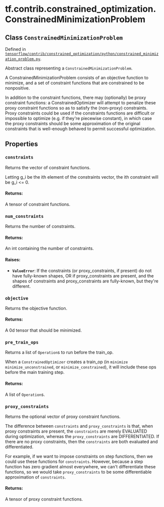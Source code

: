 <div itemscope itemtype="http://developers.google.com/ReferenceObject">
<meta itemprop="name" content="tf.contrib.constrained_optimization.ConstrainedMinimizationProblem" />
<meta itemprop="path" content="Stable" />
<meta itemprop="property" content="constraints"/>
<meta itemprop="property" content="num_constraints"/>
<meta itemprop="property" content="objective"/>
<meta itemprop="property" content="pre_train_ops"/>
<meta itemprop="property" content="proxy_constraints"/>
</div>

# tf.contrib.constrained_optimization.ConstrainedMinimizationProblem

## Class `ConstrainedMinimizationProblem`





Defined in [`tensorflow/contrib/constrained_optimization/python/constrained_minimization_problem.py`](https://www.tensorflow.org/code/tensorflow/contrib/constrained_optimization/python/constrained_minimization_problem.py).

Abstract class representing a `ConstrainedMinimizationProblem`.

A ConstrainedMinimizationProblem consists of an objective function to
minimize, and a set of constraint functions that are constrained to be
nonpositive.

In addition to the constraint functions, there may (optionally) be proxy
constraint functions: a ConstrainedOptimizer will attempt to penalize these
proxy constraint functions so as to satisfy the (non-proxy) constraints. Proxy
constraints could be used if the constraints functions are difficult or
impossible to optimize (e.g. if they're piecewise constant), in which case the
proxy constraints should be some approximation of the original constraints
that is well-enough behaved to permit successful optimization.

## Properties

<h3 id="constraints"><code>constraints</code></h3>

Returns the vector of constraint functions.

Letting g_i be the ith element of the constraints vector, the ith constraint
will be g_i <= 0.

#### Returns:

A tensor of constraint functions.

<h3 id="num_constraints"><code>num_constraints</code></h3>

Returns the number of constraints.

#### Returns:

An int containing the number of constraints.


#### Raises:

* <b>`ValueError`</b>: If the constraints (or proxy_constraints, if present) do not
    have fully-known shapes, OR if proxy_constraints are present, and the
    shapes of constraints and proxy_constraints are fully-known, but they're
    different.

<h3 id="objective"><code>objective</code></h3>

Returns the objective function.

#### Returns:

A 0d tensor that should be minimized.

<h3 id="pre_train_ops"><code>pre_train_ops</code></h3>

Returns a list of `Operation`s to run before the train_op.

When a `ConstrainedOptimizer` creates a train_op (in `minimize`
`minimize_unconstrained`, or `minimize_constrained`), it will include these
ops before the main training step.

#### Returns:

A list of `Operation`s.

<h3 id="proxy_constraints"><code>proxy_constraints</code></h3>

Returns the optional vector of proxy constraint functions.

The difference between `constraints` and `proxy_constraints` is that, when
proxy constraints are present, the `constraints` are merely EVALUATED during
optimization, whereas the `proxy_constraints` are DIFFERENTIATED. If there
are no proxy constraints, then the `constraints` are both evaluated and
differentiated.

For example, if we want to impose constraints on step functions, then we
could use these functions for `constraints`. However, because a step
function has zero gradient almost everywhere, we can't differentiate these
functions, so we would take `proxy_constraints` to be some differentiable
approximation of `constraints`.

#### Returns:

A tensor of proxy constraint functions.



